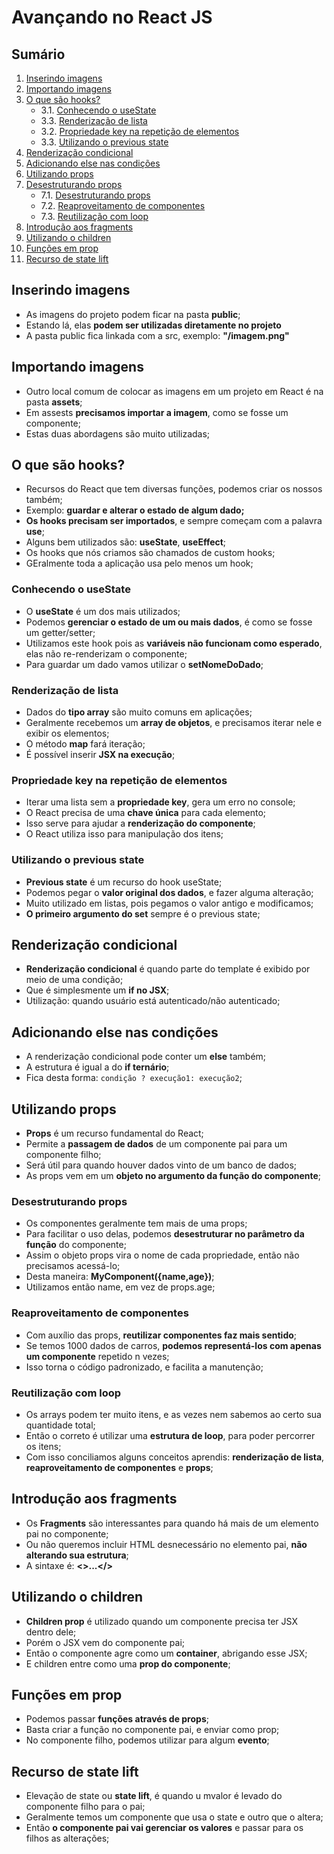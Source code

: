 # Avançando no React JS

## Sumário

1. [Inserindo imagens](#inserindo-imagens)
2. [Importando imagens](#importando-imagens)
3. [O que são hooks?](#o-que-são-hooks)
    - 3.1. [Conhecendo o useState](#conhecendo-o-usestate)
    - 3.3. [Renderização de lista](#renderização-de-lista)
    - 3.2. [Propriedade key na repetição de elementos](#propriedade-key-na-repetição-de-elementos)
    - 3.3. [Utilizando o previous state](#utilizando-o-previous-state)
4. [Renderização condicional](#renderização-condicional)
5. [Adicionando else nas condições](#adicionando-else-nas-condições)
6. [Utilizando props](#utilizando-props)
7. [Desestruturando props](#desestruturando-props)
    - 7.1. [Desestruturando props](#desestruturando-props)
    - 7.2. [Reaproveitamento de componentes](#reaproveitamento-de-componentes)
    - 7.3. [Reutilização com loop](#reutilização-com-loop)
8. [Introdução aos fragments](#introdução-aos-fragments)
9. [Utilizando o children](#utilizando-o-children)
10. [Funções em prop](#funções-em-prop)
11. [Recurso de state lift](#recurso-de-state-lift)

## Inserindo imagens

- As imagens do projeto podem ficar na pasta **public**;
- Estando lá, elas **podem ser utilizadas diretamente no projeto**
- A pasta public fica linkada com a src, exemplo: **"/imagem.png"**

## Importando imagens

- Outro local comum de colocar as imagens em um projeto em React é na pasta **assets**;
- Em assests **precisamos importar a imagem**, como se fosse um componente;
- Estas duas abordagens são muito utilizadas;

## O que são hooks?

- Recursos do React que tem diversas funções, podemos criar os nossos também;
- Exemplo: **guardar e alterar o estado de algum dado;**
- **Os hooks precisam ser importados**, e sempre começam com a palavra **use**;
- Alguns bem utilizados são: **useState**, **useEffect**;
- Os hooks que nós criamos são chamados de custom hooks;
- GEralmente toda a aplicação usa pelo menos um hook;

### Conhecendo o useState

- O **useState** é um dos mais utilizados;
- Podemos **gerenciar o estado de um ou mais dados**, é como se fosse um getter/setter;
- Utilizamos este hook pois as **variáveis não funcionam como esperado**, elas não re-renderizam o componente;
- Para guardar um dado vamos utilizar o **setNomeDoDado**;

### Renderização de lista

- Dados do **tipo array** são muito comuns em aplicações;
- Geralmente recebemos um **array de objetos**, e precisamos iterar nele e exibir os elementos;
- O método **map** fará iteração;
- É possível inserir **JSX na execução**;

### Propriedade key na repetição de elementos

- Iterar uma lista sem a **propriedade key**, gera um erro no console;
- O React precisa de uma **chave única** para cada elemento;
- Isso serve para ajudar a **renderização do componente**;
- O React utiliza isso para manipulação dos itens;

### Utilizando o previous state

- **Previous state** é um recurso do hook useState;
- Podemos pegar o **valor original dos dados**, e fazer alguma alteração;
- Muito utilizado em listas, pois pegamos o valor antigo e modificamos;
- **O primeiro argumento do set** sempre é o previous state;

## Renderização condicional

- **Renderização condicional** é quando parte do template é exibido por meio de uma condição;
- Que é simplesmente um **if no JSX**;
- Utilização: quando usuário está autenticado/não autenticado;

## Adicionando else nas condições

- A renderização condicional pode conter um **else** também;
- A estrutura é igual a do **if ternário**;
- Fica desta forma: `condição ? execução1: execução2`;

## Utilizando props

- **Props** é um recurso fundamental do React;
- Permite a **passagem de dados** de um componente pai para um componente filho;
- Será útil para quando houver dados vinto de um banco de dados;
- As props vem em um **objeto no argumento da função do componente**;

### Desestruturando props

- Os componentes geralmente tem mais de uma props;
- Para facilitar o uso delas, podemos **desestruturar no parâmetro da função** do componente;
- Assim o objeto props vira o nome de cada propriedade, então não precisamos acessá-lo;
- Desta maneira: **MyComponent({name,age})**;
- Utilizamos então name, em vez de props.age;

### Reaproveitamento de componentes

- Com auxílio das props, **reutilizar componentes faz mais sentido**;
- Se temos 1000 dados de carros, **podemos representá-los com apenas um componente** repetido n vezes;
- Isso torna o código padronizado, e facilita a manutenção;

### Reutilização com loop

- Os arrays podem ter muito itens, e as vezes nem sabemos ao certo sua quantidade total;
- Então o correto é utilizar uma **estrutura de loop**, para poder percorrer os itens;
- Com isso conciliamos alguns conceitos aprendis: **renderização de lista**, **reaproveitamento de componentes** e **props**;

## Introdução aos fragments

- Os **Fragments** são interessantes para quando há mais de um elemento pai no componente;
- Ou não queremos incluir HTML desnecessário no elemento pai, **não alterando sua estrutura**;
- A sintaxe é: **<>...</>**

## Utilizando o children

- **Children prop** é utilizado quando um componente precisa ter JSX dentro dele;
- Porém o JSX vem do componente pai;
- Então o componente agre como um **container**, abrigando esse JSX;
- E children entre como uma **prop do componente**;

## Funções em prop

- Podemos passar **funções através de props**;
- Basta criar a função no componente pai, e enviar como prop;
- No componente filho, podemos utilizar para algum **evento**;

## Recurso de state lift

- Elevação de state ou **state lift**, é quando u mvalor é levado do componente filho para o pai;
- Geralmente temos um componente que usa o state e outro que o altera;
- Então **o componente pai vai gerenciar os valores** e passar para os filhos as alterações;